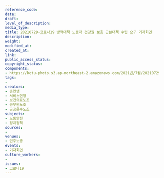 ```yaml
---
reference_code: 
date: 
draft: 
level_of_description: 
media_type: 
title: 20210729-코로나19 방역대책 노동자 건강권 보호 근본대책 수립 요구 기자회견
description: 
weight: 
modified_at: 
created_at: 
link: 
public_access_status: 
copyright_status: 
components:
- https://kctu-photo.s3.ap-northeast-2.amazonaws.com/2021년/7월/20210729-코로나19+방역대책+노동자+건강권+보호+근본대책+수립+요구+기자회견/_5D40142.jpg
tags:
- 
creators:
- 총연맹
- 서비스연맹
- 보건의료노조
- 공무원노조
- 공공운수노조
subjects:
- 노동안전
- 정치정책
sources:
- 
venues:
- 민주노총
events:
- 기자회견
culture_workers:
- 
issues:
- 코로나19
---
```

